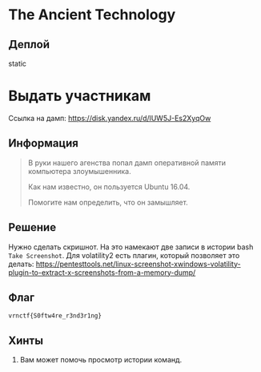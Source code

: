 # The Ancient Technology

## Деплой

static

# Выдать участникам

Ссылка на дамп: https://disk.yandex.ru/d/lUW5J-Es2XyqOw

## Информация

> В руки нашего агенства попал дамп оперативной памяти компьютера злоумышенника.
>
> Как нам известно, он пользуется Ubuntu 16.04.
>
> Помогите нам определить, что он замышляет.
## Решение

Нужно сделать скришнот. На это намекают две записи в истории bash `Take Screenshot`.
Для volatility2 есть плагин, который позволяет это делать: https://pentesttools.net/linux-screenshot-xwindows-volatility-plugin-to-extract-x-screenshots-from-a-memory-dump/

## Флаг
`vrnctf{S0ftw4re_r3nd3r1ng}`

## Хинты

1) Вам может помочь просмотр истории команд.